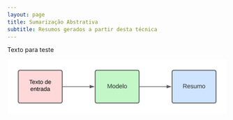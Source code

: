 ```yaml
---
layout: page
title: Sumarização Abstrativa
subtitle: Resumos gerados a partir desta técnica
---
```


Texto para teste

![Diagrama 01](/assets/img/diagrama01.png "Diagrama 01")

